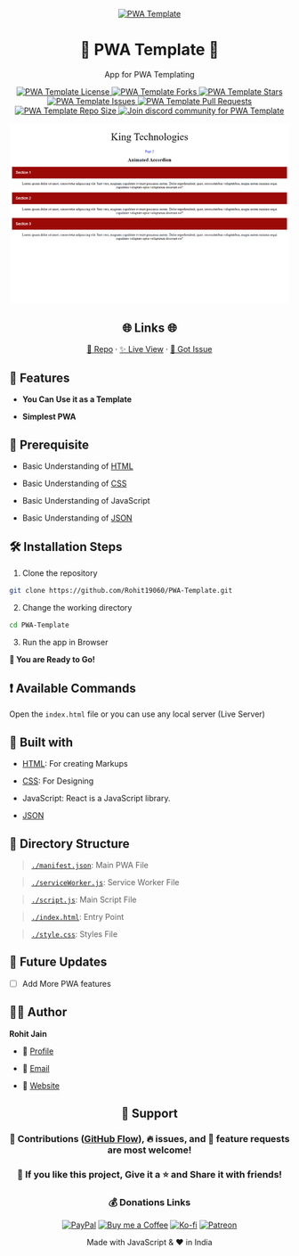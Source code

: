 <p align="center">
  <a href="https://rohit19060.github.io/PWA-Template" title="PWA Template">
    <img src="https://kingtechnologies.in/assets/images/Logo.webp" width="80px" alt="PWA Template"/>
  </a>
</p>
<h1 align="center">🌟 PWA Template 🌟</h1>
<p align="center">App for PWA Templating</p>

<p align="center">
<a href="https://github.com/Rohit19060/PWA-Template/blob/master/LICENSE" title="License">
<img src="https://img.shields.io/github/license/Rohit19060/PWA-Template?label=License&logo=Github&style=flat-square" alt="PWA Template License"/>
</a>
<a href="https://github.com/Rohit19060/PWA-Template/fork" title="Forks">
<img src="https://img.shields.io/github/forks/Rohit19060/PWA-Template?label=Forks&logo=Github&style=flat-square" alt="PWA Template Forks"/>
</a>
<a href="https://github.com/Rohit19060/PWA-Template/stargazers" title="Stars">
<img src="https://img.shields.io/github/stars/Rohit19060/PWA-Template?label=Stars&logo=Github&style=flat-square" alt="PWA Template Stars"/>
</a>
<a href="https://github.com/Rohit19060/PWA-Template/issues" title="Issues">
<img src="https://img.shields.io/github/issues/Rohit19060/PWA-Template?label=Issues&logo=Github&style=flat-square" alt="PWA Template Issues"/>
</a>
<a href="https://github.com/Rohit19060/PWA-Template/pulls" title="Pull Requests">
<img src="https://img.shields.io/github/issues-pr/Rohit19060/PWA-Template?label=Pull%20Requests&logo=Github&style=flat-square" alt="PWA Template Pull Requests"/>
</a>
<a href="https://github.com/Rohit19060/PWA-Template" title="Repo Size">
<img src="https://img.shields.io/github/repo-size/Rohit19060/PWA-Template?label=Repo%20Size&logo=Github&style=flat-square" alt="PWA Template Repo Size"/>
</a>
<a href="https://discord.gg/2wpHNSjwm2" title="Join Community">
<img src="https://img.shields.io/discord/737854816402800690?color=%236d82cb&label=Join%20Community&logo=discord&logoColor=%23FFFFFF&style=flat-square" alt="Join discord community for PWA Template"/>
</a>
</p>

<p align="center" title="PWA Template"><img src="./images/Screenshot1.png" alt="PWA Template"/></p>

<h2 align="center">🌐 Links 🌐</h2>
<p align="center">
    <a href="https://github.com/Rohit19060/PWA-Template" title="PWA Template Repo">📂 Repo</a>
    ·
    <a href="https://rohit19060.github.io/PWA-Template" title="Visit">✨ Live View</a>
    ·
    <a href="https://github.com/Rohit19060/PWA-Template/issues/new/choose" title="🐛Report Bug/🎊Request Feature">🚀 Got Issue</a>
</p>

## 🚀 Features

- **You Can Use it as a Template**

- **Simplest PWA**

## 🦋 Prerequisite

- Basic Understanding of [HTML](https://youtu.be/JHv2jmnrLlA "HTML - First Step Towards Web Development")

- Basic Understanding of [CSS](https://youtu.be/d1tP7ow7HbQ "CSS - Second Step Towards Web Development")

- Basic Understanding of JavaScript

- Basic Understanding of [JSON](https://www.json.org/ "JSON")

## 🛠️ Installation Steps

1. Clone the repository

```Bash
git clone https://github.com/Rohit19060/PWA-Template.git
```

2. Change the working directory

```Bash
cd PWA-Template
```

3. Run the app in Browser

**🎇 You are Ready to Go!**

## ❗ Available Commands

Open the `index.html` file or you can use any local server (Live Server)

## 👷 Built with

- [HTML](https://youtu.be/JHv2jmnrLlA "HTML - First Step Towards Web Development"): For creating Markups

- [CSS](https://youtu.be/d1tP7ow7HbQ "CSS - Second Step Towards Web Development"): For Designing

- JavaScript: React is a JavaScript library.

- [JSON](https://www.json.org/ "JSON")

## 📂 Directory Structure

> [`./manifest.json`](https://github.com/Rohit19060/PWA-Template/blob/main/manifest.json "Manifest"): Main PWA File

> [`./serviceWorker.js`](https://github.com/Rohit19060/PWA-Template/blob/main/serviceWorker.js "Service Worker"): Service Worker File

> [`./script.js`](https://github.com/Rohit19060/PWA-Template/blob/main/script.js "Script"): Main Script File

> [`./index.html`](https://github.com/Rohit19060/PWA-Template/blob/main/index.html "Index"): Entry Point

> [`./style.css`](https://github.com/Rohit19060/PWA-Template/blob/main/style.css "Style"): Styles File

## 🎊 Future Updates

- [ ] Add More PWA features

## 🧑🏻 Author

**Rohit Jain**

- 🌌 [Profile](https://github.com/Rohit19060 "Rohit Jain")

- 🏮 [Email](mailto:rohitjain19060@gmail.com?subject=Hi%20from%20PWA%20Template "Hi!")

- 🦁 [Website](https://kingtechnologies.in "Welcome")

<h2 align="center">🤝 Support</h2>

<h3 align="center">🎀 Contributions (<a href="https://guides.github.com/introduction/flow" title="GitHub flow">GitHub Flow</a>), 🔥 issues, and 🥮 feature requests are most welcome!</h3>

<h3 align="center">💙 If you like this project, Give it a ⭐ and Share it with friends!</h3>
<h3 align="center">💰 Donations Links</h3>
<p align="center">
<a href="https://www.paypal.me/kingrohitJ" title="PayPal"><img src="https://kingtechnologies.in/assets/images/Paypal.png" alt="PayPal"/></a>
<a href="https://www.buymeacoffee.com/rohitjain" title="Buy me a Coffee"><img src="https://kingtechnologies.in/assets/images/Coffee.png" alt="Buy me a Coffee"/></a>
<a href="https://ko-fi.com/rohitjain" title="Ko-fi"><img src="https://kingtechnologies.in/assets/images/Kofi.png" alt="Ko-fi"/></a>
<a href="https://www.patreon.com/KingTechnologies" title="Patreon"><img src="https://kingtechnologies.in/assets/images/Patreon.png" alt="Patreon"/></a>
</p>

<p align="center">Made with JavaScript & ❤️ in India</p>
